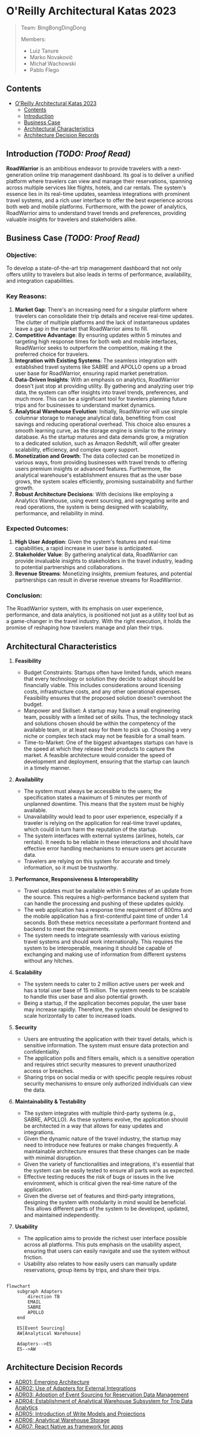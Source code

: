 # O'Reilly Architectural Katas 2023

> Team: BingBongDingDong
> 
> Members:
>    - Luiz Tanure
>    - Marko Novaković
>    - Michał Wachowski
>    - Pablo Flego

## Contents

<!-- TOC -->
- [O'Reilly Architectural Katas 2023](#oreilly-architectural-katas-2023)
  - [Contents](#contents)
  - [Introduction](#introduction)
  - [Business Case](#business-case)
  - [Architectural Characteristics](#architectural-characteristics)
  - [Architecture Decision Records](#architecture-decision-records)
  <!-- TOC -->

## Introduction _(TODO: Proof Read)_

**RoadWarrior** is an ambitious endeavor to provide travelers with a next-generation online trip management dashboard. Its goal is to deliver a unified platform where travelers can view and manage their reservations, spanning across multiple services like flights, hotels, and car rentals. The system's essence lies in its real-time updates, seamless integrations with prominent travel systems, and a rich user interface to offer the best experience across both web and mobile platforms. Furthermore, with the power of analytics, RoadWarrior aims to understand travel trends and preferences, providing valuable insights for travelers and stakeholders alike.

## Business Case  _(TODO: Proof Read)_

### **Objective**:

To develop a state-of-the-art trip management dashboard that not only offers utility to travelers but also leads in terms of performance, availability, and integration capabilities.

### **Key Reasons**:

1. **Market Gap**: There's an increasing need for a singular platform where travelers can consolidate their trip details and receive real-time updates. The clutter of multiple platforms and the lack of instantaneous updates leave a gap in the market that RoadWarrior aims to fill.
2. **Competitive Advantage**: By ensuring updates within 5 minutes and targeting high response times for both web and mobile interfaces, RoadWarrior seeks to outperform the competition, making it the preferred choice for travelers.
3. **Integration with Existing Systems**: The seamless integration with established travel systems like SABRE and APOLLO opens up a broad user base for RoadWarrior, ensuring rapid market penetration.
4. **Data-Driven Insights**: With an emphasis on analytics, RoadWarrior doesn't just stop at providing utility. By gathering and analyzing user trip data, the system can offer insights into travel trends, preferences, and much more. This can be a significant tool for travelers planning future trips and for businesses to understand market dynamics.
5. **Analytical Warehouse Evolution**: Initially, RoadWarrior will use simple columnar storage to manage analytical data, benefiting from cost savings and reducing operational overhead. This choice also ensures a smooth learning curve, as the storage engine is similar to the primary database. As the startup matures and data demands grow, a migration to a dedicated solution, such as Amazon Redshift, will offer greater scalability, efficiency, and complex query support.
6. **Monetization and Growth**: The data collected can be monetized in various ways, from providing businesses with travel trends to offering users premium insights or advanced features. Furthermore, the analytical warehouse's establishment ensures that as the user base grows, the system scales efficiently, promising sustainability and further growth.
7. **Robust Architecture Decisions**: With decisions like employing a Analytics Warehouse, using event sourcing, and segregating write and read operations, the system is being designed with scalability, performance, and reliability in mind.

### **Expected Outcomes**:

1. **High User Adoption**: Given the system's features and real-time capabilities, a rapid increase in user base is anticipated.
2. **Stakeholder Value**: By gathering analytical data, RoadWarrior can provide invaluable insights to stakeholders in the travel industry, leading to potential partnerships and collaborations.
3. **Revenue Streams**: Monetizing insights, premium features, and potential partnerships can result in diverse revenue streams for RoadWarrior.

### **Conclusion**:

The RoadWarrior system, with its emphasis on user experience, performance, and data analytics, is positioned not just as a utility tool but as a game-changer in the travel industry. With the right execution, it holds the promise of reshaping how travelers manage and plan their trips.


## Architectural Characteristics

1. **Feasibility**

   - Budget Constraints: Startups often have limited funds, which means that every technology or solution they decide to adopt should be financially viable. This includes considerations around licensing costs, infrastructure costs, and any other operational expenses. Feasibility ensures that the proposed solution doesn't overshoot the budget.
   - Manpower and Skillset: A startup may have a small engineering team, possibly with a limited set of skills. Thus, the technology stack and solutions chosen should be within the competency of the available team, or at least easy for them to pick up. Choosing a very niche or complex tech stack may not be feasible for a small team.
   - Time-to-Market: One of the biggest advantages startups can have is the speed at which they release their products to capture the market. A feasible architecture would consider the speed of development and deployment, ensuring that the startup can launch in a timely manner.

2. **Availability**

   - The system must always be accessible to the users; the specification states a maximum of 5 minutes per month of unplanned downtime. This means that the system must be highly available.
   - Unavailability would lead to poor user experience, especially if a traveler is relying on the application for real-time travel updates, which could in turn harm the reputation of the startup.
   - The system interfaces with external systems (airlines, hotels, car rentals). It needs to be reliable in these interactions and should have effective error handling mechanisms to ensure users get accurate data.
   - Travelers are relying on this system for accurate and timely information, so it must be trustworthy.

3. **Performance, Responsiveness & Interoperability**

   - Travel updates must be available within 5 minutes of an update from the source. This requires a high-performance backend system that can handle the processing and pushing of these updates quickly.
   - The web application has a response time requirement of 800ms and the mobile application has a first-contentful paint time of under 1.4 seconds. Both these metrics necessitate a performant frontend and backend to meet the requirements.
   - The system needs to integrate seamlessly with various existing travel systems and should work internationally. This requires the system to be interoperable, meaning it should be capable of exchanging and making use of information from different systems without any hitches.

4. **Scalability**

   - The system needs to cater to 2 million active users per week and has a total user base of 15 million. The system needs to be scalable to handle this user base and also potential growth.
   - Being a startup, if the application becomes popular, the user base may increase rapidly. Therefore, the system should be designed to scale horizontally to cater to increased loads.

5. **Security**

   - Users are entrusting the application with their travel details, which is sensitive information. The system must ensure data protection and confidentiality.
   - The application polls and filters emails, which is a sensitive operation and requires strict security measures to prevent unauthorized access or breaches.
   - Sharing trips on social media or with specific people requires robust security mechanisms to ensure only authorized individuals can view the data.

6. **Maintainability & Testability**

   - The system integrates with multiple third-party systems (e.g., SABRE, APOLLO). As these systems evolve, the application should be architected in a way that allows for easy updates and integrations.
   - Given the dynamic nature of the travel industry, the startup may need to introduce new features or make changes frequently. A maintainable architecture ensures that these changes can be made with minimal disruption.
   - Given the variety of functionalities and integrations, it's essential that the system can be easily tested to ensure all parts work as expected.
   - Effective testing reduces the risk of bugs or issues in the live environment, which is critical given the real-time nature of the application.
   - Given the diverse set of features and third-party integrations, designing the system with modularity in mind would be beneficial. This allows different parts of the system to be developed, updated, and maintained independently.

7. **Usability**
   - The application aims to provide the richest user interface possible across all platforms. This puts emphasis on the usability aspect, ensuring that users can easily navigate and use the system without friction.
   - Usability also relates to how easily users can manually update reservations, group items by trips, and share their trips.

```mermaid

flowchart
    subgraph Adapters
        direction TB
        EMAIL
        SABRE
        APOLLO
    end
    
    ES[Event Sourcing]
    AW[Analytical Warehouse]

    Adapters-->ES
    ES-->AW
```

## Architecture Decision Records

- [ADR01: Emerging Architecture](adr%2FADR01-EmergingArchitecture.md)
- [ADR02: Use of Adapters for External Integrations](adr%2FADR02-UseAdaptersForExternalIntegrations.md)
- [ADR03: Adoption of Event Sourcing for Reservation Data Management](adr%2FADR03-EventSourcingForReservationDataManagement.md)
- [ADR04: Establishment of Analytical Warehouse Subsystem for Trip Data Analytics](adr%2FADR04-AnalyticalWarehouseSubsystem.md)
- [ADR05: Introduction of Write Models and Projections](adr%2FADR05-WriteModelsProjections.md)
- [ADR06: Analytical Warehouse Storage](adr%2FADR06-AnalyticalWarehouseStorage.md)
- [ADR07: React Native as framework for apps](adr%2FADR07-ReactNativeFrameworkForApps.md)
